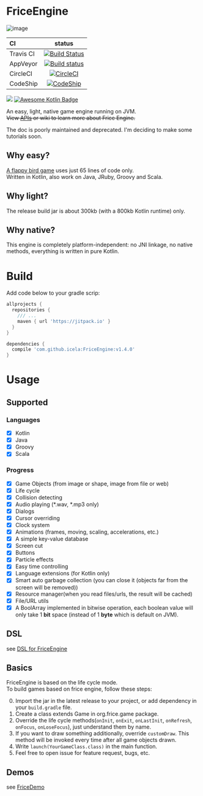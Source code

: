 # FriceEngine

![image](https://avatars1.githubusercontent.com/u/21008243)

CI|status
:---|:---:
Travis CI|[![Build Status](https://travis-ci.org/icela/FriceEngine.svg?branch=master)](https://travis-ci.org/icela/FriceEngine)
AppVeyor|[![Build status](https://ci.appveyor.com/api/projects/status/75d7wx28u3tgtnat?svg=true)](https://ci.appveyor.com/project/ice1000/friceengine)
CircleCI|[![CircleCI](https://circleci.com/gh/icela/FriceEngine.svg?style=svg)](https://circleci.com/gh/icela/FriceEngine)
CodeShip|[![CodeShip](https://codeship.com/projects/a1d7bc60-0a30-0135-8b3c-6ed4d7e33e57/status?branch=master)](https://app.codeship.com/projects/214712)

[![](https://jitpack.io/v/icela/FriceEngine.svg)](https://jitpack.io/#icela/FriceEngine)
[![Awesome Kotlin Badge](https://kotlin.link/awesome-kotlin.svg)](https://github.com/KotlinBy/awesome-kotlin)

An easy, light, native game engine running on JVM.<br/>
~~View [APIs](./src/apis.md) or wiki to learn more about Frice Engine.~~

The doc is poorly maintained and deprecated. I'm deciding to make some tutorials soon.

## Why easy?
[A flappy bird game](https://github.com/icela/FriceDemo/tree/master/demo/Demo7.java) uses just 65 lines of code only.<br/>
Written in Kotlin, also work on Java, JRuby, Groovy and Scala.

## Why light?
The release build jar is about 300kb (with a 800kb Kotlin runtime) only.<br/>

## Why native?
This engine is completely platform-independent: no JNI linkage, no native methods, everything is written in pure Kotlin.<br/>

# Build

Add code below to your gradle scrip:

```groovy
allprojects {
  repositories {
    /// ...
    maven { url 'https://jitpack.io' }
  }
}

dependencies {
  compile 'com.github.icela:FriceEngine:v1.4.0'
}
```

# Usage

## Supported

### Languages
- [X] Kotlin
- [X] Java
- [X] Groovy
- [X] Scala

### Progress
- [X] Game Objects (from image or shape, image from file or web)
- [X] Life cycle
- [X] Collision detecting
- [X] Audio playing (\*.wav, \*.mp3 only)
- [X] Dialogs
- [X] Cursor overriding
- [X] Clock system
- [X] Animations (frames, moving, scaling, accelerations, etc.)
- [X] A simple key-value database
- [X] Screen cut
- [X] Buttons
- [X] Particle effects
- [X] Easy time controlling
- [X] Language extensions (for Kotlin only)
- [X] Smart auto garbage collection (you can close it (objects far from the screen will be removed))
- [X] Resource manager(when you read files/urls, the result will be cached)
- [X] File/URL utils
- [X] A BoolArray implemented in bitwise operation, each boolean value will only take 1 __bit__ space (instead of 1 __byte__ which is default on JVM).

## DSL
see [DSL for FriceEngine](https://github.com/icela/FriceEngine-DSL)

## Basics
FriceEngine is based on the life cycle mode.<br/>
To build games based on frice engine, follow these steps:

0. Import the jar in the latest release to your project, or add dependency in your `build.gradle` file.
0. Create a class extends Game in org.frice.game package.
0. Override the life cycle methods(`onInit`, `onExit`, `onLastInit`, `onRefresh`, `onFocus`, `onLoseFocus`), just understand them by name.
0. If you want to draw something additionally, override `customDraw`. This method will be invoked every time after all game objects drawn.
0. Write `launch(YourGameClass.class)` in the main function.
0. Feel free to open issue for feature request, bugs, etc.

## Demos
see [FriceDemo](https://github.com/icela/FriceDemo)
